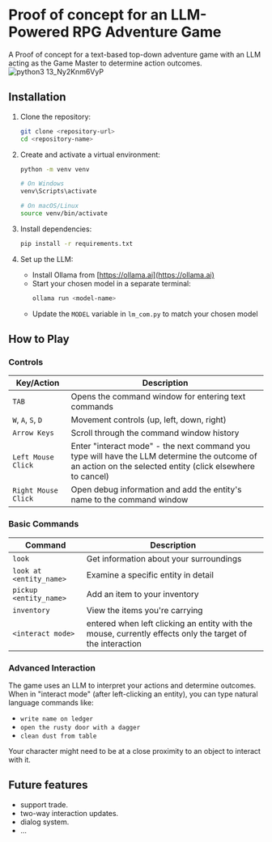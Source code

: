 # Proof of concept for an LLM-Powered RPG Adventure Game

A Proof of concept for a text-based top-down adventure game with an LLM acting as the Game Master to determine action outcomes.
![python3 13_Ny2Knm6VyP](https://github.com/user-attachments/assets/09f78b6b-fa4b-4d06-a74c-2ce317eeec6e)

## Installation

1. Clone the repository:
   ```bash
   git clone <repository-url>
   cd <repository-name>
   ```

2. Create and activate a virtual environment:
   ```bash
   python -m venv venv
   
   # On Windows
   venv\Scripts\activate
   
   # On macOS/Linux
   source venv/bin/activate
   ```

3. Install dependencies:
   ```bash
   pip install -r requirements.txt
   ```

4. Set up the LLM:
   - Install Ollama from [https://ollama.ai](https://ollama.ai)
   - Start your chosen model in a separate terminal:
     ```bash
     ollama run <model-name>
     ```
   - Update the `MODEL` variable in `lm_com.py` to match your chosen model

## How to Play

### Controls

| Key/Action | Description |
|------------|-------------|
| `TAB` | Opens the command window for entering text commands |
| `W`, `A`, `S`, `D` | Movement controls (up, left, down, right) |
| `Arrow Keys` | Scroll through the command window history |
| `Left Mouse Click` | Enter "interact mode" - the next command you type will have the LLM determine the outcome of an action on the selected entity (click elsewhere to cancel) |
| `Right Mouse Click` | Open debug information and add the entity's name to the command window |

### Basic Commands

| Command | Description |
|---------|-------------|
| `look` | Get information about your surroundings |
| `look at <entity_name>` | Examine a specific entity in detail |
| `pickup <entity_name>` | Add an item to your inventory |
| `inventory` | View the items you're carrying |
| `<interact mode>` | entered when left clicking an entity with the mouse, currently effects only the target of the interaction |

### Advanced Interaction

The game uses an LLM to interpret your actions and determine outcomes. When in "interact mode" (after left-clicking an entity), you can type natural language commands like:
- `write name on ledger`
- `open the rusty door with a dagger`
- `clean dust from table`

Your character might need to be at a close proximity to an object to interact with it.

## Future features

* support trade.
* two-way interaction updates.
* dialog system.
* ...
